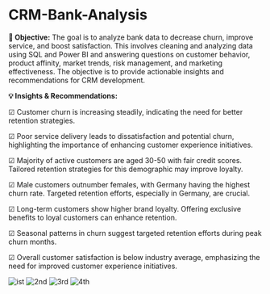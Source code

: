 # CRM-Bank-Analysis
<b>🚀 Objective:</b> The goal is to analyze bank data to decrease churn, improve service, and boost satisfaction. This involves cleaning and analyzing data using SQL and Power BI and answering questions on customer behavior, product affinity, market trends, risk management, and marketing effectiveness. The objective is to provide actionable insights and recommendations for CRM development.

<b>💡 Insights & Recommendations:</b>

☑ Customer churn is increasing steadily, indicating the need for better retention strategies.

☑ Poor service delivery leads to dissatisfaction and potential churn, highlighting the importance of enhancing customer experience initiatives.

☑ Majority of active customers are aged 30-50 with fair credit scores. Tailored retention strategies for this demographic may improve loyalty.

☑ Male customers outnumber females, with Germany having the highest churn rate. Targeted retention efforts, especially in Germany, are crucial.

☑ Long-term customers show higher brand loyalty. Offering exclusive benefits to loyal customers can enhance retention.

☑ Seasonal patterns in churn suggest targeted retention efforts during peak churn months.

☑ Overall customer satisfaction is below industry average, emphasizing the need for improved customer experience initiatives.

![ist](https://github.com/jyotipaliwal109/CRM-Bank-Analysis/assets/85400541/3faeed0f-4047-49bf-998b-35ca91c42dcd)
![2nd](https://github.com/jyotipaliwal109/CRM-Bank-Analysis/assets/85400541/45924584-cb2e-4bb0-bb76-7c286c5df231)
![3rd](https://github.com/jyotipaliwal109/CRM-Bank-Analysis/assets/85400541/af488bf9-c9b0-49fd-a30c-a2610d0b0ccb)
![4th](https://github.com/jyotipaliwal109/CRM-Bank-Analysis/assets/85400541/073ca04c-d047-4017-a715-0dbab3d6ad36)

